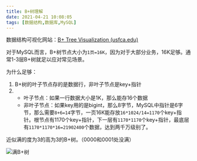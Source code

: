 ```yaml
---
title: B+树理解
date: 2021-04-21 10:08:05
tags: [数据结构,数据库,MySQL]
---
```


数据结构可视化网站：[B+ Tree Visualization (usfca.edu)](https://www.cs.usfca.edu/~galles/visualization/BPlusTree.html)

对于MySQL而言，B+树节点大小为```1页=16K```，因为对于大部分业务，16K足够。通常1-3层B+树就足以应对常见场景。

为什么足够：

1. B+树的叶子节点存的是数据行，非叶子节点是key+指针
2. - 叶子节点：如果一行数据大小是1K，那么能存16个数据
   - 非叶子节点：如果key用的是bigint，那么8字节，MySQL中指针是6字节，那么需要```8+6=14```字节，一页16K能存放```16*1024/14=1170```个key+指针。根节点有1170个key+指针，下一层有```1170*1170```个key+指针，最底层有```1170*1170*16=21902400```个数据，达到两千万级别了。

近似满的度为3的高为3的B+树。（0000和0001处没满）

![满B+树](https://i.loli.net/2021/04/26/3ploMSnuBc4YKD2.png)

